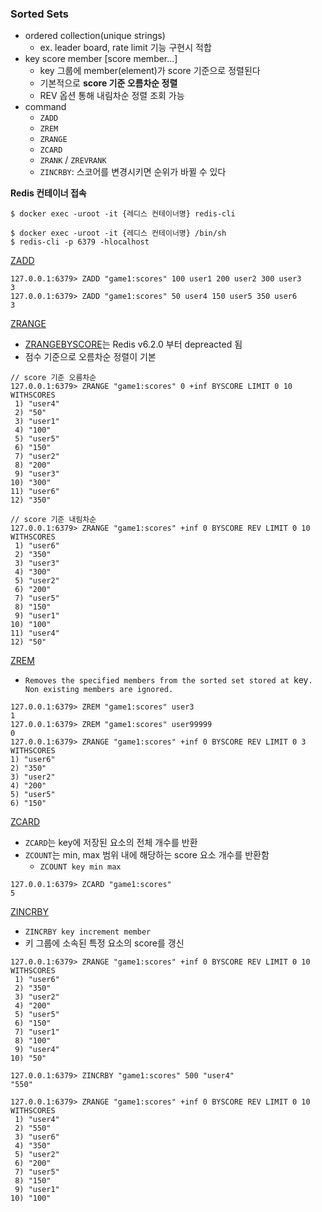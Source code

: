 
### Sorted Sets
- ordered collection(unique strings)
	- ex. leader board, rate limit 기능 구현시 적합
- key score member \[score member...\]
	- key 그룹에 member(element)가 score 기준으로 정렬된다
	- 기본적으로 **score 기준 오름차순 정렬**
	- REV 옵션 통해 내림차순 정렬 조회 가능
- command
	- `ZADD`
	- `ZREM`
	- `ZRANGE`
	- `ZCARD`
	- `ZRANK` / `ZREVRANK`
	- `ZINCRBY`: 스코어를 변경시키면 순위가 바뀔 수 있다

**Redis 컨테이너 접속**
```shell
$ docker exec -uroot -it {레디스 컨테이너명} redis-cli

$ docker exec -uroot -it {레디스 컨테이너명} /bin/sh
$ redis-cli -p 6379 -hlocalhost
```


[ZADD](https://redis.io/docs/latest/commands/zadd/)
```shell
127.0.0.1:6379> ZADD "game1:scores" 100 user1 200 user2 300 user3
3
127.0.0.1:6379> ZADD "game1:scores" 50 user4 150 user5 350 user6
3
```

[ZRANGE](https://redis.io/docs/latest/commands/zrange/)
- [ZRANGEBYSCORE](https://redis.io/docs/latest/commands/zrangebyscore/)는 Redis v6.2.0 부터 depreacted 됨
- 점수 기준으로 오름차순 정렬이 기본 
```shell
// score 기준 오름차순
127.0.0.1:6379> ZRANGE "game1:scores" 0 +inf BYSCORE LIMIT 0 10 WITHSCORES
 1) "user4"
 2) "50"
 3) "user1"
 4) "100"
 5) "user5"
 6) "150"
 7) "user2"
 8) "200"
 9) "user3"
10) "300"
11) "user6"
12) "350"

// score 기준 내림차순
127.0.0.1:6379> ZRANGE "game1:scores" +inf 0 BYSCORE REV LIMIT 0 10 WITHSCORES
 1) "user6"
 2) "350"
 3) "user3"
 4) "300"
 5) "user2"
 6) "200"
 7) "user5"
 8) "150"
 9) "user1"
10) "100"
11) "user4"
12) "50"

```


[ZREM](https://redis.io/docs/latest/commands/zrem/)
- `Removes the specified members from the sorted set stored at `key`. Non existing members are ignored.`
```shell
127.0.0.1:6379> ZREM "game1:scores" user3
1
127.0.0.1:6379> ZREM "game1:scores" user99999
0
127.0.0.1:6379> ZRANGE "game1:scores" +inf 0 BYSCORE REV LIMIT 0 3 WITHSCORES
1) "user6"
2) "350"
3) "user2"
4) "200"
5) "user5"
6) "150"
```

[ZCARD](https://redis.io/docs/latest/commands/zcard/)
- `ZCARD`는 key에 저장된 요소의 전체 개수를 반환
- `ZCOUNT`는 min, max 범위 내에 해당하는 score 요소 개수를 반환함
	- `ZCOUNT key min max`
```shell
127.0.0.1:6379> ZCARD "game1:scores"
5
```


[ZINCRBY](https://redis.io/docs/latest/commands/zincrby/)
- `ZINCRBY key increment member`
- 키 그룹에 소속된 특정 요소의 score를 갱신
```shell
127.0.0.1:6379> ZRANGE "game1:scores" +inf 0 BYSCORE REV LIMIT 0 10 WITHSCORES
 1) "user6"
 2) "350"
 3) "user2"
 4) "200"
 5) "user5"
 6) "150"
 7) "user1"
 8) "100"
 9) "user4"
10) "50"

127.0.0.1:6379> ZINCRBY "game1:scores" 500 "user4"
"550"

127.0.0.1:6379> ZRANGE "game1:scores" +inf 0 BYSCORE REV LIMIT 0 10 WITHSCORES
 1) "user4"
 2) "550"
 3) "user6"
 4) "350"
 5) "user2"
 6) "200"
 7) "user5"
 8) "150"
 9) "user1"
10) "100"
```